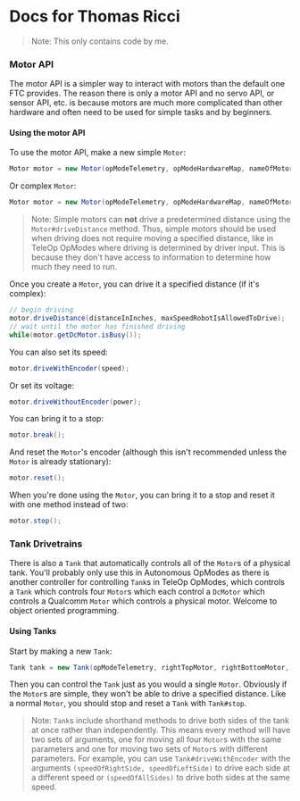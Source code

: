 # Docs for Thomas Ricci

> Note:
> This only contains code by me.

### Motor API
The motor API is a simpler way to interact with motors than the default one FTC provides. The reason there is only a motor API and no servo API, or sensor API, etc. is because motors are much more complicated than other hardware and often need to be used for simple tasks and by beginners.
#### Using the motor API
To use the motor API, make a new simple `Motor`:
```java
Motor motor = new Motor(opModeTelemetry, opModeHardwareMap, nameOfMotorInConfiguration, DcMotorSimple.Direction.DIRECTION_OF_MOTOR);
```
Or complex `Motor`:
```java
Motor motor = new Motor(opModeTelemetry, opModeHardwareMap, nameOfMotorInConfiguration, DcMotorSimple.Direction.DIRECTION_OF_MOTOR, encoderCountsPerMotorRevolution, physicalGearReductionOfMotor, radiusOfAttachmentToMotor);
```
> Note:
> Simple motors can **not** drive a predetermined distance using the `Motor#driveDistance` method. Thus, simple motors should be used when driving does not require moving a specified distance, like in TeleOp OpModes where driving is determined by driver input. This is because they don't have access to information to determine how much they need to run.

Once you create a `Motor`, you can drive it a specified distance (if it's complex):
```java
// begin driving
motor.driveDistance(distanceInInches, maxSpeedRobotIsAllowedToDrive);
// wait until the motor has finished driving
while(motor.getDcMotor.isBusy());
```
You can also set its speed:
```java
motor.driveWithEncoder(speed);
```
Or set its voltage:
```java
motor.driveWithoutEncoder(power);
```
You can bring it to a stop:
```java
motor.break();
```
And reset the `Motor`'s encoder (although this isn't recommended unless the `Motor` is already stationary):
```java
motor.reset();
```
When you're done using the `Motor`, you can bring it to a stop and reset it with one method instead of two:
```java
motor.stop();
```

### Tank Drivetrains
There is also a `Tank` that automatically controls all of the `Motor`s of a physical tank. You'll probably only use this in Autonomous OpModes as there is another controller for controlling `Tank`s in TeleOp OpModes, which controls a `Tank` which controls four `Motor`s which each control a `DcMotor` which controls a Qualcomm `Motor` which controls a physical motor. Welcome to object oriented programming.
#### Using Tanks
Start by making a new `Tank`:
```java
Tank tank = new Tank(opModeTelemetry, rightTopMotor, rightBottomMotor, leftTopMotor, leftBottomMotor);
```
Then you can control the `Tank` just as you would a single `Motor`. Obviously if the `Motor`s are simple, they won't be able to drive a specified distance. Like a normal `Motor`, you should stop and reset a `Tank` with `Tank#stop`.
> Note:
> `Tank`s include shorthand methods to drive both sides of the tank at once rather than independently. This means every method will have two sets of arguments, one for moving all four `Motor`s with the same parameters and one for moving two sets of `Motor`s with different parameters.
> For example, you can use `Tank#driveWithEncoder` with the arguments `(speedOfRightSide, speedOfLeftSide)` to drive each side at a different speed or `(speedOfAllSides)` to drive both sides at the same speed.
